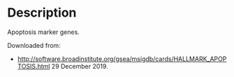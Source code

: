 
# Description

Apoptosis marker genes.

Downloaded from:
* http://software.broadinstitute.org/gsea/msigdb/cards/HALLMARK_APOPTOSIS.html 29 December 2019.
